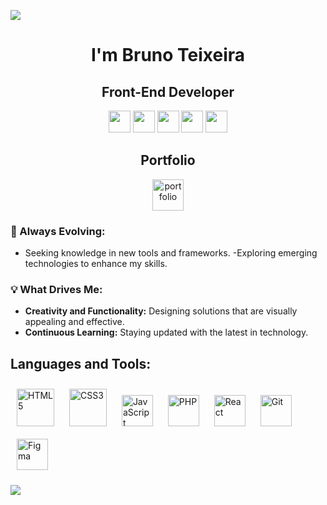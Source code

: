 ![](https://capsule-render.vercel.app/api?type=waving&height=150&color=50:04001e,100:0440de&textBg=false)

<div align="center">
  <h1><strong>I'm Bruno Teixeira</strong></h1>
  <h2><strong>Front-End Developer</strong></h2> 
</div>

<div align="center">
  <a href="https://www.linkedin.com/in/brunotxrs/" target="_blank"><img src="https://raw.githubusercontent.com/maurodesouza/profile-readme-generator/master/src/assets/icons/social/linkedin/default.svg" height="35"></a> 
  <a href="https://x.com/brunotxrs" target="_blank"><img src="https://th.bing.com/th/id/ODLS.f6476f17-1068-4ccf-848c-236667b37fb5?w=32&h=32&qlt=90&pcl=fffffc&o=6&pid=1.2" height="35"></a>
  <a href="https://ptb.discord.com/channels/brunotxrs" target="_blank"><img src="https://raw.githubusercontent.com/maurodesouza/profile-readme-generator/master/src/assets/icons/social/discord/default.svg" height="35"></a>
  <a href="https://www.instagram.com/bruno_txrs/" target="_blank"><img src="https://th.bing.com/th/id/ODLS.7e9375d5-26a4-4702-bb17-c140827dc762?w=32&h=32&qlt=90&pcl=fffffc&o=6&pid=1.2" height="35"></a>
  <a href="https://wa.me/92993530995" target="_blank"><img src="https://th.bing.com/th/id/ODLS.50fab04a-0a4f-4927-bd9f-8da06c12d918?w=32&h=32&qlt=90&pcl=fffffa&o=6&pid=1.2" height="35"></a>
</div>

<h2 align="center">Portfolio</h2>
<div align="center">
  <a href="https://portfolio-bruno-txrs.vercel.app/"><img src="https://img.icons8.com/?size=100&id=23877&format=png" alt="portfolio" height="50"></a>
</div>

  
### 🌱 Always Evolving:  
- Seeking knowledge in new tools and frameworks.
-Exploring emerging technologies to enhance my skills.  
  
### 💡 What Drives Me:  
-  **Creativity and Functionality:** Designing solutions that are visually appealing and effective.
- **Continuous Learning:**  Staying updated with the latest in technology.  

## Languages and Tools: 
<div align="left">  
<a href="[https://www.w3schools.com/html/default.asp]" target="_blank"><img style="margin: 10px" src="https://profilinator.rishav.dev/skills-assets/html5-original-wordmark.svg" alt="HTML5" height="60" /></a> 
<a href="https://www.w3schools.com/css/" target="_blank"><img style="margin: 10px" src="https://profilinator.rishav.dev/skills-assets/css3-original-wordmark.svg" alt="CSS3" height="60" /></a>  
<a href="https://www.javascript.com/" target="_blank"><img style="margin: 10px" src="https://profilinator.rishav.dev/skills-assets/javascript-original.svg" alt="JavaScript" height="50" /></a>
<a href="https://www.php.net/" target="_blank"><img style="margin: 10px" src="https://profilinator.rishav.dev/skills-assets/php-original.svg" alt="PHP" height="50" /></a>
<a href="https://reactjs.org/" target="_blank"><img style="margin: 10px" src="https://user-images.githubusercontent.com/25181517/183897015-94a058a6-b86e-4e42-a37f-bf92061753e5.png" alt="React" height="50" /></a>  
<a href="https://github.com/" target="_blank"><img style="margin: 10px" src="https://profilinator.rishav.dev/skills-assets/git-scm-icon.svg" alt="Git" height="50" /></a>  
<a href="https://www.figma.com/" target="_blank"><img style="margin: 10px" src="https://profilinator.rishav.dev/skills-assets/figma-icon.svg" alt="Figma" height="50" /></a>  

</div>

![](https://capsule-render.vercel.app/api?type=waving&height=150&color=50:04001e,100:0440de&section=footer)
